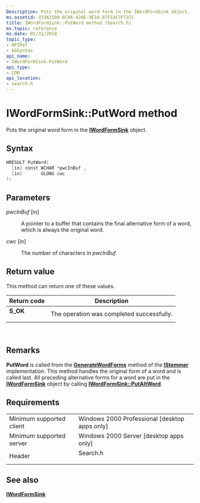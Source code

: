 ```yaml
---
Description: Puts the original word form in the IWordFormSink object.
ms.assetid: 333A3109-6C0A-42AE-9E10-87F53C7F737C
title: IWordFormSink::PutWord method (Search.h)
ms.topic: reference
ms.date: 05/31/2018
topic_type: 
- APIRef
- kbSyntax
api_name: 
- IWordFormSink.PutWord
api_type: 
- COM
api_location: 
- search.h
---
```


# IWordFormSink::PutWord method

Puts the original word form in the [**IWordFormSink**](/windows/desktop/api/Indexsrv/nn-indexsrv-iwordformsink) object.

## Syntax


```C++
HRESULT PutWord(
  [in] const WCHAR *pwcInBuf ,
  [in]       ULONG cwc
);
```



## Parameters

<dl> <dt>

*pwcInBuf* \[in\]
</dt> <dd>

A pointer to a buffer that contains the final alternative form of a word, which is always the original word.

</dd> <dt>

*cwc* \[in\]
</dt> <dd>

The number of characters in *pwcInBuf*.

</dd> </dl>

## Return value

This method can return one of these values.



| Return code                                                                          | Description                                           |
|--------------------------------------------------------------------------------------|-------------------------------------------------------|
| <dl> <dt>**S\_OK**</dt> </dl> | The operation was completed successfully. <br/> |



 

## Remarks

**PutWord** is called from the [**GenerateWordForms**](https://msdn.microsoft.com/en-us/library/Bb266434(v=VS.85).aspx) method of the [**IStemmer**](https://msdn.microsoft.com/en-us/library/Bb266437(v=VS.85).aspx) implementation. This method handles the original form of a word and is called last. All preceding alternative forms for a word are put in the [**IWordFormSink**](/windows/desktop/api/Indexsrv/nn-indexsrv-iwordformsink) object by calling [**IWordFormSink::PutAltWord**](iwordformsink-putphrase.md).

## Requirements



|                                     |                                                                                     |
|-------------------------------------|-------------------------------------------------------------------------------------|
| Minimum supported client<br/> | Windows 2000 Professional \[desktop apps only\]<br/>                          |
| Minimum supported server<br/> | Windows 2000 Server \[desktop apps only\]<br/>                                |
| Header<br/>                   | <dl> <dt>Search.h</dt> </dl> |



## See also

<dl> <dt>

[**IWordFormSink**](/windows/desktop/api/Indexsrv/nn-indexsrv-iwordformsink)
</dt> </dl>

 

 




